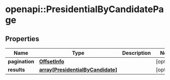 # openapi::PresidentialByCandidatePage


## Properties
Name | Type | Description | Notes
------------ | ------------- | ------------- | -------------
**pagination** | [**OffsetInfo**](OffsetInfo.md) |  | [optional] 
**results** | [**array[PresidentialByCandidate]**](PresidentialByCandidate.md) |  | [optional] 


